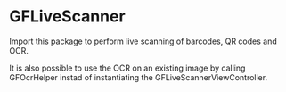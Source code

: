 # GFLiveScanner

Import this package to perform live scanning of barcodes, QR codes and OCR.

It is also possible to use the OCR on an existing image by calling GFOcrHelper instad of instantiating the GFLiveScannerViewController. 
